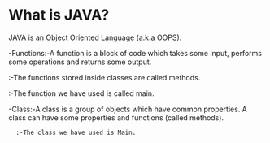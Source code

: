 # What is JAVA?
JAVA is an Object Oriented Language (a.k.a OOPS).

-Functions:-A function is a block of code which takes some input, performs some operations and returns some output. 
  
  :-The functions stored inside classes are called methods.
  
  :-The function we have used is called main.


-Class:-A class is a group of objects which have common properties. A class can have some properties and functions (called methods).
      
      :-The class we have used is Main.
